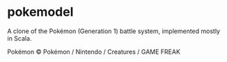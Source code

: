 pokemodel
=========

A clone of the Pokémon (Generation 1) battle system, implemented mostly in Scala.

Pokémon © Pokémon / Nintendo / Creatures / GAME FREAK


